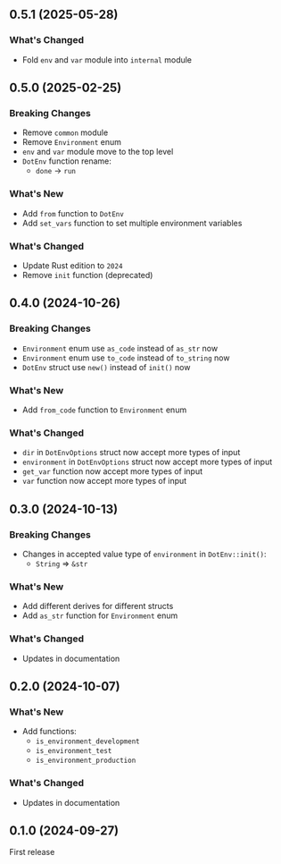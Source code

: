 ## 0.5.1 (2025-05-28)

### What's Changed

- Fold `env` and `var` module into `internal` module

## 0.5.0 (2025-02-25)

### Breaking Changes

- Remove `common` module
- Remove `Environment` enum
- `env` and `var` module move to the top level
- `DotEnv` function rename:
    - `done` -> `run`

### What's New

- Add `from` function to `DotEnv`
- Add `set_vars` function to set multiple environment variables

### What's Changed

- Update Rust edition to `2024`
- Remove `init` function (deprecated)

## 0.4.0 (2024-10-26)

### Breaking Changes

- `Environment` enum use `as_code` instead of `as_str` now
- `Environment` enum use `to_code` instead of `to_string` now
- `DotEnv` struct use `new()` instead of `init()` now

### What's New

- Add `from_code` function to `Environment` enum

### What's Changed

- `dir` in `DotEnvOptions` struct now accept more types of input
- `environment` in `DotEnvOptions` struct now accept more types of input
- `get_var` function now accept more types of input
- `var` function now accept more types of input

## 0.3.0 (2024-10-13)

### Breaking Changes

- Changes in accepted value type of `environment` in `DotEnv::init()`:
    - `String` => `&str`

### What's New

- Add different derives for different structs
- Add `as_str` function for `Environment` enum

### What's Changed

- Updates in documentation

## 0.2.0 (2024-10-07)

### What's New

- Add functions:
    - `is_environment_development`
    - `is_environment_test`
    - `is_environment_production`

### What's Changed

- Updates in documentation

## 0.1.0 (2024-09-27)

First release
